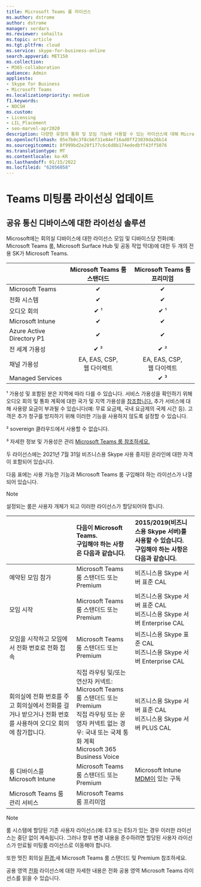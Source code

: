 ```yaml
---
title: Microsoft Teams 룸 라이선스
ms.author: dstrome
author: dstrome
manager: serdars
ms.reviewer: sohailta
ms.topic: article
ms.tgt.pltfrm: cloud
ms.service: skype-for-business-online
search.appverid: MET150
ms.collection:
- M365-collaboration
audience: Admin
appliesto:
- Skype for Business
- Microsoft Teams
ms.localizationpriority: medium
f1.keywords:
- NOCSH
ms.custom:
- Licensing
- LIL_Placement
- seo-marvel-apr2020
description: 다양한 유형의 통화 및 모임 기능에 사용할 수 있는 라이선스에 대해 Microsoft Teams 룸.
ms.openlocfilehash: 05e7b0c3f8cb6f31e84ef16ad0ff23039da26b14
ms.sourcegitcommit: 8f999bd2e20f177c6c6d8b174ededbff43ff5076
ms.translationtype: MT
ms.contentlocale: ko-KR
ms.lasthandoff: 01/15/2022
ms.locfileid: "62056058"
---
```

# <a name="teams-meeting-room-licensing-update"></a>Teams 미팅룸 라이선싱 업데이트

## <a name="licensing-solutions-for-shared-communication-devices"></a>공유 통신 디바이스에 대한 라이선싱 솔루션

Microsoft에는 회의실 디바이스에 대한 라이선스 모임 및 디바이스당 전화(예: Microsoft Teams 룸, Microsoft Surface Hub 및 공동 작업 막대)에 대한 두 개의 전용 SK가 Microsoft Teams.

|&nbsp;|Microsoft Teams 룸 스탠더드 |Microsoft Teams 룸 프리미엄 |
|:--- |:---: |:---: |
|Microsoft Teams|  &#x2714;|  &#x2714;|
|전화 시스템|  &#x2714;|  &#x2714;|
|오디오 회의|&#x2714; &sup1;|&#x2714; &sup1;|
|Microsoft Intune|&#x2714;|&#x2714;|  
|Azure Active Directory P1|&#x2714;|&#x2714;| 
|전 세계 가용성 | &#x2714; &sup2;| &#x2714; &sup2;|
|채널 가용성 | EA, EAS, CSP, <br/>웹 다이렉트 | EA, EAS, CSP, <br/>웹 다이렉트 |
|Managed Services | | &#x2714; &sup3;|


&sup1; 가용성 및 포함된 분은 지역에 따라 다를 수 있습니다. 서비스 가용성을 확인하기 위해 오디오 회의 및 통화 계획에 대한 국가 및 지역 가용성을 [참조합니다.](/microsoftteams/country-and-region-availability-for-audio-conferencing-and-calling-plans) 추가 서비스에 대해 사용량 요금이 부과될 수 있습니다(예: 무료 요금제, 국내 요금제의 국제 시간 등). 고객은 추가 청구를 방지하기 위해 이러한 기능을 사용하지 않도록 설정할 수 있습니다.  

&sup2; sovereign 클라우드에서 사용할 수 없습니다.  

&sup3; 자세한 정보 및 가용성은 관리 [Microsoft Teams 룸 참조하세요.](microsoft-teams-rooms-premium.md)

두 라이선스에는 2021년 7월 31일 비즈니스용 Skype 사용 중지된 온라인에 대한 자격이 포함되어 있습니다.

다음 표에는 사용 가능한 기능과 Microsoft Teams 룸 구입해야 하는 라이선스가 나열되어 있습니다.
  
> [!NOTE]
> 설정되는 룸은 사용자 개체가 되고 이러한 라이선스가 할당되어야 합니다.

| &nbsp; | 다음이 Microsoft Teams. <br/> 구입해야 하는 사항은 다음과 같습니다.   |2015/2019(비즈니스용 Skype 서버)를 사용할 수 있습니다. <br/> 구입해야 하는 사항은 다음과 같습니다.|
|:-----|:-----|:-----|
|예약된 모임 참가  | Microsoft Teams 룸 스탠더드 또는 Premium  |비즈니스용 Skype 서버 표준 CAL  |
|모임 시작 | Microsoft Teams 룸 스탠더드 또는 Premium  |비즈니스용 Skype 서버 표준 CAL  <br/> 비즈니스용 Skype 서버 Enterprise CAL|
|모임을 시작하고 모임에서 전화 번호로 전화 접속 |  Microsoft Teams 룸 스탠더드 또는 Premium |비즈니스용 Skype 표준 CAL  <br/> 비즈니스용 Skype 서버 Enterprise CAL|
|회의실에 전화 번호를 주고 회의실에서 전화를 걸거나 받으거나 전화 번호를 사용하여 오디오 회의에 참가합니다.  | 직접 라우팅 및/또는 연산자 커넥트: Microsoft Teams 룸 스탠더드 또는 Premium<br/>직접 라우팅 또는 운영자 커넥트 없는 경우: 국내 또는 국제 통화 계획<br/>Microsoft 365 Business Voice  |비즈니스용 Skype 서버 표준 CAL  <br/> 비즈니스용 Skype 서버 PLUS CAL  |
|룸 디바이스를 Microsoft Intune |Microsoft Teams 룸 스탠더드 또는 Premium  |Microsoft Intune [MDM이](/configmgr/mdm/plan-design/plan-on-premises-mdm) 있는 구독 |
|Microsoft Teams 룸 관리 서비스 | Microsoft Teams 룸 프리미엄 ||


> [!NOTE]
> 
> 룸 시스템에 할당된 기존 사용자 라이선스(예: E3 또는 E5)가 있는 경우 이러한 라이선스는 중단 없이 계속됩니다. 그러나 향후 변경 내용을 준수하려면 할당된 사용자 라이선스가 만료될 미팅룸 라이선스로 이동해야 합니다.
> 

 또한 멋진 회의실 [환경:](https://www.microsoft.com/en-us/microsoft-365/blog/2020/07/21/microsoft-teams-meetings-hybrid-workplace-options/)새 Microsoft Teams 룸 스탠더드 및 Premium 참조하세요.

 공용 영역 [전화](../set-up-common-area-phones.md) 라이선스에 대한 자세한 내용은 전화 공용 영역 Microsoft Teams 라이선스를 읽을 수 있습니다.
